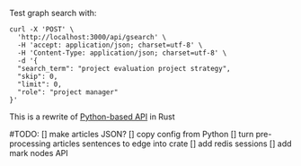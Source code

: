 Test graph search with:
```
curl -X 'POST' \                   
  'http://localhost:3000/api/gsearch' \
  -H 'accept: application/json; charset=utf-8' \
  -H 'Content-Type: application/json; charset=utf-8' \
  -d '{
  "search_term": "project evaluation project strategy",
  "skip": 0,
  "limit": 0,
  "role": "project manager"
}'
```
This is a rewrite of [Python-based API](https://github.com/applied-knowledge-systems/the-pattern-api/) in Rust 

#TODO:
[] make articles JSON? 
[] copy config from Python
[] turn pre-processing articles sentences to edge into crate
[] add redis sessions
[] add mark nodes API 